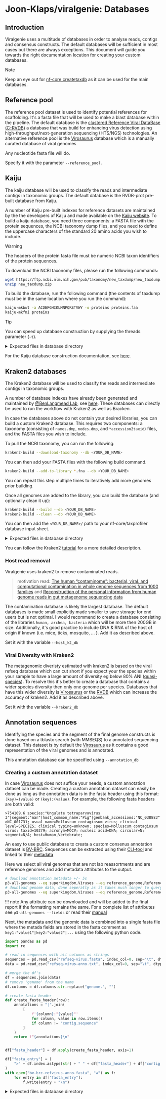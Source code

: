 # Joon-Klaps/viralgenie: Databases

## Introduction

Viralgenie uses a multitude of databases in order to analyse reads, contigs and consensus constructs. The default databases will be sufficient in most cases but there are always exceptions. This document will guide you towards the right documentation location for creating your custom databases.

> [!NOTE]
> Keep an eye out for [nf-core createtaxdb](https://nf-co.re/createtaxdb/) as it can be used for the main databases.

## Reference pool

The reference pool dataset is used to identify potential references for scaffolding. It's a fasta file that will be used to make a blast database within the pipeline. The default database is the [clustered Reference Viral DataBase (C-RVDB)](https://rvdb.dbi.udel.edu/) a database that was build for enhancing virus detection using high-throughput/next-generation sequencing (HTS/NGS) technologies. An alternative reference pool is the [Virosaurus](https://viralzone.expasy.org/8676) database which is a manually curated database of viral genomes.

Any nucleotide fasta file will do.

Specify it with the parameter `--reference_pool`.

## Kaiju

The kaiju database will be used to classify the reads and intermediate contigs in taxonomic groups. The default database is the RVDB-prot pre-built database from Kaiju.

A number of Kaiju pre-built indexes for reference datasets are maintained by the the developers of Kaiju and made available on the [Kaiju website](https://bioinformatics-centre.github.io/kaiju/downloads.html).
To build a kaiju database, you need three components: a FASTA file with the protein sequences, the NCBI taxonomy dump files, and you need to define the uppercase characters of the standard 20 amino acids you wish to include.

> [!Warning]
> The headers of the protein fasta file must be numeric NCBI taxon identifiers of the protein sequences.

To download the NCBI taxonomy files, please run the following commands:

```bash
wget https://ftp.ncbi.nlm.nih.gov/pub/taxonomy/new_taxdump/new_taxdump.zip
unzip new_taxdump.zip
```

To build the database, run the following command (the contents of taxdump must be in the same location where you run the command):

```bash
kaiju-mkbwt -a ACDEFGHIKLMNPQRSTVWY -o proteins proteins.faa
kaiju-mkfmi proteins
```

> [!Tip]
> You can speed up database construction by supplying the threads parameter (`-t`).

<details markdown="1">
<summary>Expected files in database directory</summary>

-   `kaiju`
    -   `kaiju_db_*.fmi`
    -   `nodes.dmp`
    -   `names.dmp`

</details>

For the Kaiju database construction documentation, see [here](https://github.com/bioinformatics-centre/kaiju#custom-database).

## Kraken2 databases

The Kraken2 database will be used to classify the reads and intermediate contigs in taxonomic groups.

A number of database indexes have already been generated and maintained by [@BenLangmead Lab](https://github.com/BenLangmead), see [here](https://benlangmead.github.io/aws-indexes/k2). These databases can directly be used to run the workflow with Kraken2 as well as Bracken.

In case the databases above do not contain your desired libraries, you can build a custom Kraken2 database. This requires two components: a taxonomy (consisting of `names.dmp`, `nodes.dmp`, and `*accession2taxid`) files, and the FASTA files you wish to include.

To pull the NCBI taxonomy, you can run the following:

```bash
kraken2-build --download-taxonomy --db <YOUR_DB_NAME>
```

You can then add your FASTA files with the following build command.

```bash
kraken2-build --add-to-library *.fna --db <YOUR_DB_NAME>
```

You can repeat this step multiple times to iteratively add more genomes prior building.

Once all genomes are added to the library, you can build the database (and optionally clean it up):

```bash
kraken2-build --build --db <YOUR_DB_NAME>
kraken2-build --clean --db <YOUR_DB_NAME>
```

You can then add the `<YOUR_DB_NAME>/` path to your nf-core/taxprofiler database input sheet.

<details markdown="1">
<summary>Expected files in database directory</summary>

-   `kraken2`
    -   `opts.k2d`
    -   `hash.k2d`
    -   `taxo.k2d`

</details>

You can follow the Kraken2 [tutorial](https://github.com/DerrickWood/kraken2/blob/master/docs/MANUAL.markdown#custom-databases) for a more detailed description.

### Host read removal

Viralgenie uses kraken2 to remove contaminated reads.

> motivation read: [The human “contaminome”: bacterial, viral, and computational contamination in whole genome sequences from 1000 families](https://www.nature.com/articles/s41598-022-13269-z) and [Reconstruction of the personal information from human genome reads in gut metagenome sequencing data](https://www.nature.com/articles/s41564-023-01381-3)

The contamination database is likely the largest database. The default databases is made small explicitly made smaller to save storage for end users but is not optimal. I would recommend to create a database consisting of the libraries `human, archea, bacteria` which will be more then 200GB in size. Additionally, it's good practice to include DNA & RNA of the host of origin if known (i.e. mice, ticks, mosquito, ... ). Add it as described above.

Set it with the variable `--host_k2_db`

### Viral Diversity with Kraken2

The metagenomic diveristy estimated with kraken2 is based on the viral refseq database which can cut short if you expect your the species within your sample to have a large amount of diversity eg below 80% ANI ([quasi-species](https://link.springer.com/chapter/10.1007/978-3-642-77011-1_1)). To resolve this it's better to create a database that contains a wider species diversity then only one genome per species. Databases that have this wider diversity is [Virosaurus](https://viralzone.expasy.org/8676) or the [RVDB](https://rvdb.dbi.udel.edu/home) which can increase the accuracy of kraken2. Add it as described above.

Set it with the variable `--kraken2_db`

## Annotation sequences

Identifying the species and the segment of the final genome constructs is done based on a tblastx search (with MMSEQS) to a annotated sequencing dataset. This dataset is by default the [Virosaurus](https://viralzone.expasy.org/8676) as it contains a good representation of the viral genomes and is annotated.

This annotation database can be specified using `--annotation_db`

### Creating a custom annotation dataset

In case [Virosaurus](https://viralzone.expasy.org/8676) does not suffice your needs, a custom annotation dataset can be made. Creating a custom annotation dataset can easily be done as long as the annotation data is in the fasta header using this format: `(key)=(value)` or `(key):(value)`. For example, the following fasta headers are both valid:

```
>754189.6 species:"Ungulate tetraparvovirus 3"|segment:"nan"|host_common_name:"Pig"|genbank_accessions:"NC_038883"|taxon_id:"754189"
>NC_001731; usual name=Molluscum contagiosum virus; clinical level=SPECIES; clinical typing=unknown; species=Molluscum contagiosum virus; taxid=10279; acronym=MOCV; nucleic acid=DNA; circular=N; segment=N/A; host=Human,Vertebrate;
```

An easy to use public database to creata a custom consenus annotation dataset is [BV-BRC](https://www.bv-brc.org/). Sequences can be extracted using their [CLI-tool](https://www.bv-brc.org/docs/cli_tutorial/index.html) and linked to their [metadata](https://www.bv-brc.org/docs/cli_tutorial/cli_getting_started.html#the-bv-brc-database)

Here we select all viral genomes that are not lab reassortments and are reference genomes and add metadata attributes to the output.

```bash
# download annotation metadata +/- 5s
p3-all-genomes --eq superkingdom,Viruses --eq reference_genome,Reference --ne host_common_name,'Lab reassortment' --attr genome_id,species,segment,genome_name,genome_length,host_common_name,genbank_accessions,taxon_id   > all-virus-anno.txt
# download genome data, done seperatly as it takes much longer to query +/- 1 hour
p3-all-genomes --eq superkingdom,Viruses --eq reference_genome,Reference --ne host_common_name,'Lab reassortment' | p3-get-genome-contigs --attr sequence > all-virus.fasta
```

!!! note
    Any attribute can be downloaded and will be added to the final report if the formatting remains the same.
    For a complete list of attributes see `p3-all-genomes --fields` or read their [manual](https://www.bv-brc.org/docs/cli_tutorial/cli_getting_started.html)

Next, the metadata and the genomic data is combined into a single fasta file where the metada fields are stored in the fasta comment as `key1:"value1"|key2:"value2"|...` using the following python code.

```python
import pandas as pd
import re

# read in sequences with all columns as strings
sequences = pd.read_csv("refseq-virus.fasta", index_col=0, sep="\t", dtype=str)
data = pd.read_csv("refseq-virus-anno.txt", index_col=0, sep="\t", dtype=str)

# merge the df's
df = sequences.join(data)
# remove 'genome' from the name
df.columns = df.columns.str.replace("genome.", "")

# create fasta header
def create_fasta_header(row):
    annotations = "|".join(
        [
            f'{column}:"{value}"'
            for column, value in row.items()
            if column != "contig.sequence"
        ]
    )
    return f"{annotations}\n"


df["fasta_header"] = df.apply(create_fasta_header, axis=1)

df["fasta_entry"] = (
    ">" + df.index.astype(str) + " " + df["fasta_header"] + df["contig.sequence"]
)
with open("bv-brc-refvirus-anno.fasta", "w") as f:
    for entry in df["fasta_entry"]:
        f.write(entry + "\n")
```

<details markdown="1">
<summary>Expected files in database directory</summary>

-   `bv-brc-refvirus-anno.fasta.gz`

</details>

<!-- ### Bracken

Bracken does not require an independent database but rather builds upon Kraken2 databases. [The pre-built Kraken2 databases hosted by Ben Langmead](https://benlangmead.github.io/aws-indexes/k2) already contain the required files to run Bracken.

However, to build custom databases, you will need a Kraken2 database, the (average) read lengths (in bp) of your sequencing experiment, the K-mer size used to build the Kraken2 database, and Kraken2 available on your machine.

```bash
bracken-build -d <KRAKEN_DB_DIR> -k <KRAKEN_DB_KMER_LENGTH> -l <READLENGTH>
```

> [!Tip]
> You can speed up database construction by supplying the threads parameter (`-t`).

> [!Tip]
> If you do not have Kraken2 in your `$PATH` you can point to the binary with `-x /<path>/<to>/kraken2`.

<details markdown="1">
<summary>Expected files in database directory</summary>

-   `bracken`
    -   `hash.k2d`
    -   `opts.k2d`
    -   `taxo.k2d`
    -   `database100mers.kmer_distrib`
    -   `database150mers.kmer_distrib`

</details>

You can follow Bracken [tutorial](https://ccb.jhu.edu/software/bracken/index.shtml?t=manual) for more information.

Set it with the variable `--bracken_db` -->
